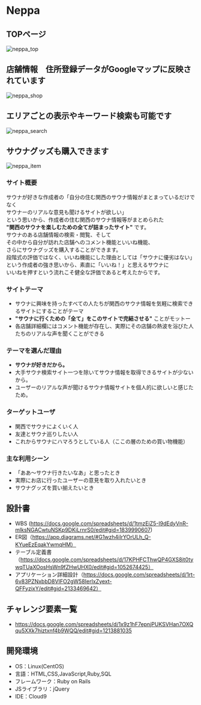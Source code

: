 # Neppa
## TOPページ
![neppa_top](https://user-images.githubusercontent.com/84171616/131245719-e5192ad6-f43e-48f8-929e-15b2e8070392.gif)

## 店舗情報　住所登録データがGoogleマップに反映されています
![neppa_shop](https://user-images.githubusercontent.com/84171616/131289178-178d95c9-4b23-40fa-b492-6a1f39f40421.gif)

## エリアごとの表示やキーワード検索も可能です
![neppa_search](https://user-images.githubusercontent.com/84171616/131290381-341099e0-ad2e-43db-a079-410a25a98e6d.gif)

## サウナグッズも購入できます
![neppa_item](https://user-images.githubusercontent.com/84171616/131286998-3f925f0b-ae02-4ec5-84c1-c1fd86812ae3.gif)



### サイト概要
サウナが好きな作成者の「自分の住む関西のサウナ情報がまとまっているだけでなく
<br>
サウナーのリアルな意見も聞けるサイトが欲しい」
<br>
という思いから、作成者の住む関西のサウナ情報等がまとめられた
<br>
 __"関西のサウナを楽しむための全てが詰まったサイト"__ です。
<br>
サウナのある店舗情報の検索・閲覧、そして
<br>
その中から自分が訪れた店舗へのコメント機能といいね機能、
<br>
さらにサウナグッズを購入することができます。
<br>
段階式の評価ではなく、いいね機能にした理由としては「サウナに優劣はない」
<br>
という作成者の強き思いから、素直に「いいね！」と思えるサウナに
<br>
いいねを押すという流れこそ健全な評価であると考えたからです。

### サイトテーマ
* サウナに興味を持ったすべての人たちが関西のサウナ情報を気軽に検索できるサイトにすることがテーマ
*  __"サウナに行くための「全て」をこのサイトで完結させる"__ ことがモットー
* 各店舗詳細欄にはコメント機能が存在し、実際にその店舗の熱波を浴びた人たちのリアルな声を聞くことができる

### テーマを選んだ理由
* __サウナが好きだから。__
* 大手サウナ検索サイト一つを除いてサウナ情報を取得できるサイトが少ないから。
* ユーザーのリアルな声が聞けるサウナ情報サイトを個人的に欲しいと感じたため。

### ターゲットユーザ
* 関西でサウナによくいく人
* 友達とサウナ巡りしたい人
* これからサウナにハマろうとしている人（ここの層のための買い物機能）

### 主な利用シーン
* 「ああ〜サウナ行きたいなあ」と思ったとき
* 実際にお店に行ったユーザーの意見を取り入れたいとき
* サウナグッズを買い揃えたいとき

## 設計書
* WBS (https://docs.google.com/spreadsheets/d/1tmzEiZ5-I9dEdyVnR-mlksNGACwtuNSKp9DKiLrnrS0/edit#gid=1839990607)
* ER図（https://app.diagrams.net/#G1wzh4iIrYOrULh_Q-KYueEzEqakYwmqHM）
* テーブル定義書（https://docs.google.com/spreadsheets/d/17KPHFCThwQP4GXS8it0tywqTUaXOosHsWn9fZHwUHX0/edit#gid=1052674425）
* アプリケーション詳細設計（https://docs.google.com/spreadsheets/d/1rt-6v83PZNxbbD8VIFO2gW58IerIxZyext-QFFyzixY/edit#gid=2133469642）

## チャレンジ要素一覧
* <https://docs.google.com/spreadsheets/d/1x9z1hF7epnjPUKSVHan7OXQqu5XXk7hiztxnf4b9WQQ/edit#gid=1213881035>

## 開発環境
- OS：Linux(CentOS)
- 言語：HTML,CSS,JavaScript,Ruby,SQL
- フレームワーク：Ruby on Rails
- JSライブラリ：jQuery
- IDE：Cloud9